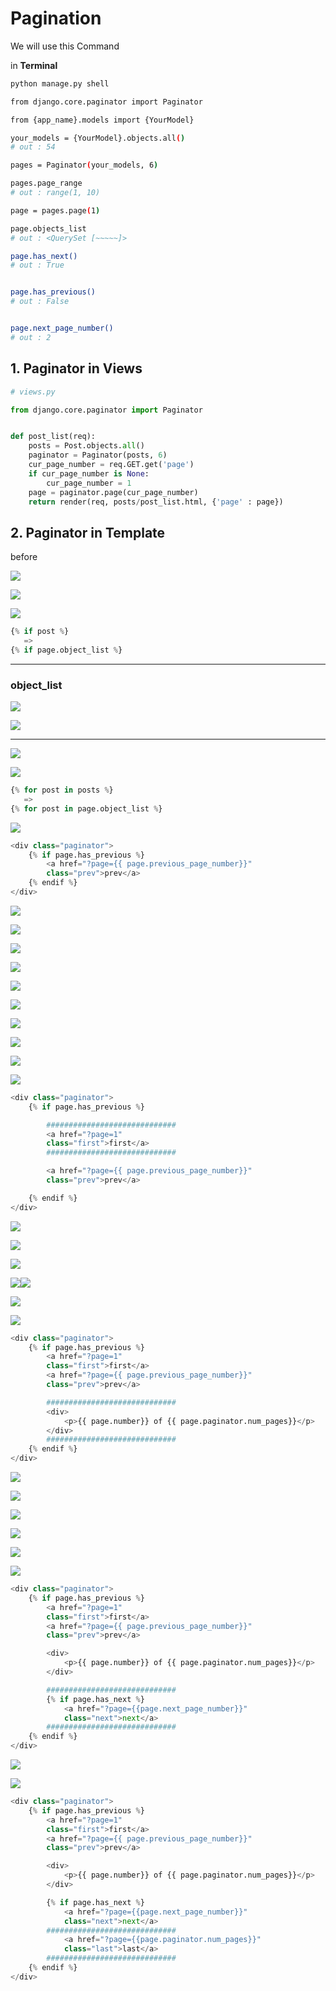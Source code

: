 # Pagination

We will use this Command

in **Terminal**

```bash
python manage.py shell

from django.core.paginator import Paginator

from {app_name}.models import {YourModel}

your_models = {YourModel}.objects.all()
# out : 54

pages = Paginator(your_models, 6)

pages.page_range
# out : range(1, 10) 

page = pages.page(1)

page.objects_list
# out : <QuerySet [~~~~~]>

page.has_next()
# out : True


page.has_previous()
# out : False


page.next_page_number()
# out : 2
```

## 1. Paginator in Views

```python
# views.py

from django.core.paginator import Paginator


def post_list(req):
    posts = Post.objects.all()
    paginator = Paginator(posts, 6)
    cur_page_number = req.GET.get('page')
    if cur_page_number is None:
        cur_page_number = 1
    page = paginator.page(cur_page_number)
    return render(req, posts/post_list.html, {'page' : page})
```

## 2. Paginator in Template

before

![](C:\Users\jin47\AppData\Roaming\marktext\images\2023-04-21-19-55-10-image.png)

![](C:\Users\jin47\AppData\Roaming\marktext\images\2023-04-21-19-55-31-image.png)

![](C:\Users\jin47\AppData\Roaming\marktext\images\2023-04-21-19-56-02-image.png)

```python
{% if post %}
   =>
{% if page.object_list %}
```

---

### object_list

![](assets/2023-04-21-20-20-09-image.png)

![](assets/2023-04-21-20-20-27-image.png)

---

![](assets/2023-04-21-20-21-47-image.png)

![](assets/2023-04-21-20-22-14-image.png)

```python
{% for post in posts %}
   =>
{% for post in page.object_list %}
```

![](assets/2023-04-21-20-23-46-image.png)

```python
<div class="paginator">
    {% if page.has_previous %}
        <a href="?page={{ page.previous_page_number}}"
        class="prev">prev</a>
    {% endif %}
</div>
```

![](assets/2023-04-21-20-25-39-image.png)

![](assets/2023-04-21-20-28-26-image.png)

![](assets/2023-04-21-20-28-39-image.png)

![](assets/2023-04-21-20-28-58-image.png)

![](assets/2023-04-21-20-29-20-image.png)

![](assets/2023-04-21-20-29-37-image.png)

![](assets/2023-04-21-20-29-54-image.png)

![](assets/2023-04-21-20-31-06-image.png)

![](assets/2023-04-21-20-31-26-image.png)

![](assets/2023-04-21-20-31-41-image.png)

```python
<div class="paginator">
    {% if page.has_previous %}

        #############################
        <a href="?page=1"
        class="first">first</a>
        #############################

        <a href="?page={{ page.previous_page_number}}"
        class="prev">prev</a>

    {% endif %}
</div>
```

![](assets/2023-04-21-20-32-00-image.png)

![](assets/2023-04-21-20-33-14-image.png)

![](assets/2023-04-21-20-36-14-image.png)

![](assets/2023-04-21-20-37-04-image.png)![](assets/2023-04-21-20-37-28-image.png)

![](assets/2023-04-21-20-38-04-image.png)

![](assets/2023-04-21-20-38-32-image.png)

```python
<div class="paginator">
    {% if page.has_previous %}
        <a href="?page=1"
        class="first">first</a>
        <a href="?page={{ page.previous_page_number}}"
        class="prev">prev</a>

        #############################
        <div>
            <p>{{ page.number}} of {{ page.paginator.num_pages}}</p>
        </div>
        #############################
    {% endif %}
</div>
```

![](assets/2023-04-21-20-45-12-image.png)

![](assets/2023-04-22-02-45-47-image.png)

![](assets/2023-04-22-02-46-06-image.png)

![](assets/2023-04-22-02-46-29-image.png)

![](assets/2023-04-22-02-46-53-image.png)

![](assets/2023-04-22-02-47-12-image.png)

```python
<div class="paginator">
    {% if page.has_previous %}
        <a href="?page=1"
        class="first">first</a>
        <a href="?page={{ page.previous_page_number}}"
        class="prev">prev</a>

        <div>
            <p>{{ page.number}} of {{ page.paginator.num_pages}}</p>
        </div>

        #############################
        {% if page.has_next %}
            <a href="?page={{page.next_page_number}}"
            class="next">next</a>
        #############################
    {% endif %}
</div>
```

![](assets/2023-04-22-03-17-01-image.png)

![](assets/2023-04-22-03-17-29-image.png)

```python
<div class="paginator">
    {% if page.has_previous %}
        <a href="?page=1"
        class="first">first</a>
        <a href="?page={{ page.previous_page_number}}"
        class="prev">prev</a>

        <div>
            <p>{{ page.number}} of {{ page.paginator.num_pages}}</p>
        </div>

        {% if page.has_next %}
            <a href="?page={{page.next_page_number}}"
            class="next">next</a>
        #############################
            <a href="?page={{page.paginator.num_pages}}"
            class="last">last</a>
        #############################
    {% endif %}
</div>
```

```

```
